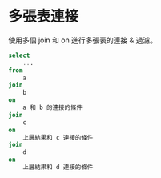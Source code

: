 # 多張表連接

使用多個 join 和 on 進行多張表的連接 & 過濾。

```sql
select 
    ...
from
    a
join
    b
on
    a 和 b 的連接的條件
join
    c
on
    上層結果和 c 連接的條件
join
    d
on
    上層結果和 d 連接的條件
```
